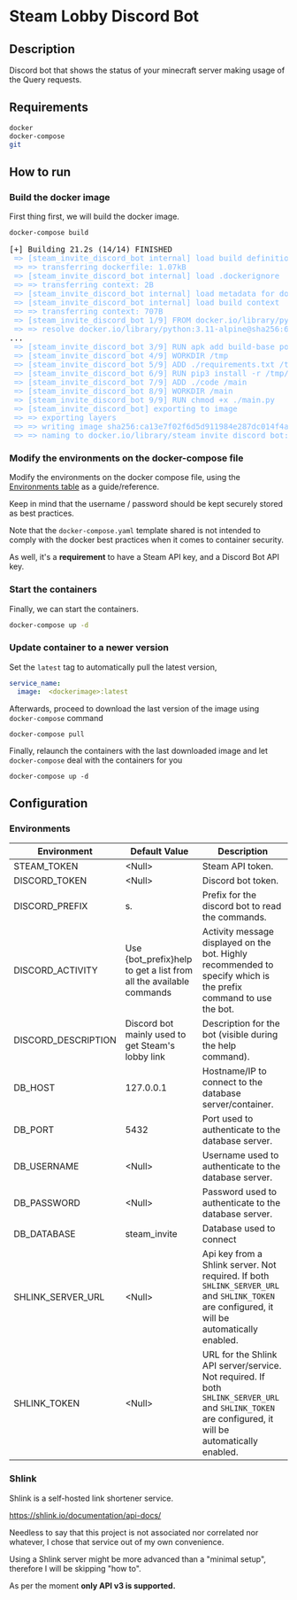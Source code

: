 # Steam Lobby Discord Bot

## Description

Discord bot that shows the status of your minecraft server making usage of the Query requests.

## Requirements

```bash
docker
docker-compose
git
```

## How to run


### Build the docker image

First thing first, we will build the docker image.

```bash
docker-compose build
```

<pre>[+] Building 21.2s (14/14) FINISHED                                                                                                                                                                                        docker:default
<font color="#7FBAFF"> =&gt; [steam_invite_discord_bot internal] load build definition from Dockerfile                                                                                                                                                        0.0s</font>
<font color="#7FBAFF"> =&gt; =&gt; transferring dockerfile: 1.07kB                                                                                                                                                                                               0.0s</font>
<font color="#7FBAFF"> =&gt; [steam_invite_discord_bot internal] load .dockerignore                                                                                                                                                                           0.0s</font>
<font color="#7FBAFF"> =&gt; =&gt; transferring context: 2B                                                                                                                                                                                                      0.0s</font>
<font color="#7FBAFF"> =&gt; [steam_invite_discord_bot internal] load metadata for docker.io/library/python:3.11-alpine                                                                                                                                       0.4s</font>
<font color="#7FBAFF"> =&gt; [steam_invite_discord_bot internal] load build context                                                                                                                                                                           0.0s</font>
<font color="#7FBAFF"> =&gt; =&gt; transferring context: 707B                                                                                                                                                                                                    0.0s</font>
<font color="#7FBAFF"> =&gt; [steam_invite_discord_bot 1/9] FROM docker.io/library/python:3.11-alpine@sha256:64bf6d40f8bbb4f7565642494bb267aa92f1ce1beade6c1a8a3581688abf7a52                                                                                 1.4s</font>
<font color="#7FBAFF"> =&gt; =&gt; resolve docker.io/library/python:3.11-alpine@sha256:64bf6d40f8bbb4f7565642494bb267aa92f1ce1beade6c1a8a3581688abf7a52                                                                                                          0.0s</font>
...
<font color="#7FBAFF"> =&gt; [steam_invite_discord_bot 3/9] RUN apk add build-base postgresql-dev libpq                                                                                                                                                       4.1s</font> 
<font color="#7FBAFF"> =&gt; [steam_invite_discord_bot 4/9] WORKDIR /tmp                                                                                                                                                                                      0.1s</font> 
<font color="#7FBAFF"> =&gt; [steam_invite_discord_bot 5/9] ADD ./requirements.txt /tmp                                                                                                                                                                       0.1s</font> 
<font color="#7FBAFF"> =&gt; [steam_invite_discord_bot 6/9] RUN pip3 install -r /tmp/requirements.txt --user                                                                                                                                                 11.9s</font> 
<font color="#7FBAFF"> =&gt; [steam_invite_discord_bot 7/9] ADD ./code /main                                                                                                                                                                                  0.1s</font> 
<font color="#7FBAFF"> =&gt; [steam_invite_discord_bot 8/9] WORKDIR /main                                                                                                                                                                                     0.1s</font> 
<font color="#7FBAFF"> =&gt; [steam_invite_discord_bot 9/9] RUN chmod +x ./main.py                                                                                                                                                                            0.3s</font> 
<font color="#7FBAFF"> =&gt; [steam_invite_discord_bot] exporting to image                                                                                                                                                                                    2.0s</font> 
<font color="#7FBAFF"> =&gt; =&gt; exporting layers                                                                                                                                                                                                              1.9s</font> 
<font color="#7FBAFF"> =&gt; =&gt; writing image sha256:ca13e7f02f6d5d911984e287dc014f4a30643d06c4996d7c7ed772b6b2c34514                                                                                                                                         0.0s</font> 
<font color="#7FBAFF"> =&gt; =&gt; naming to docker.io/library/steam_invite_discord_bot:latest                                                                                                                                                                   0.0s</font></pre>

### Modify the environments on the docker-compose file

Modify the environments on the docker compose file, using the [Environments table](#environments) as a guide/reference.

Keep in mind that the username / password should be kept securely stored as best practices.

Note that the `docker-compose.yaml` template shared is not intended to comply with the docker best practices when it comes to container security.

As well, it's a **requirement** to have a Steam API key, and a Discord Bot API key.

### Start the containers

Finally, we can start the containers.

```bash
docker-compose up -d
```

### Update container to a newer version

Set the `latest` tag to automatically pull the latest version, 
```yaml
service_name:
  image:  <dockerimage>:latest
```

Afterwards, proceed to download the last version of the image using `docker-compose` command

```shell
docker-compose pull
```

Finally, relaunch the containers with the last downloaded image and let `docker-compose` deal with the containers for you

```shell
docker-compose up -d
```




## Configuration

### Environments

| Environment         | Default Value                                                      | Description                                                                                                                                           |
|---------------------|--------------------------------------------------------------------|-------------------------------------------------------------------------------------------------------------------------------------------------------|
| STEAM_TOKEN         | \<Null\>                                                           | Steam API token.                                                                                                                                      |
| DISCORD_TOKEN       | \<Null\>                                                           | Discord bot token.                                                                                                                                    |
| DISCORD_PREFIX      | s.                                                                 | Prefix for the discord bot to read the commands.                                                                                                      |
| DISCORD_ACTIVITY    | Use {bot_prefix}help to get a list from all the available commands | Activity  message displayed on the bot. Highly recommended to specify which is the prefix command to use the bot.                                     |
| DISCORD_DESCRIPTION | Discord bot mainly used to get Steam's lobby link                  | Description for the bot (visible during the help command).                                                                                            |
| DB_HOST             | 127.0.0.1                                                          | Hostname/IP to connect to the database server/container.                                                                                              |
| DB_PORT             | 5432                                                               | Port used to authenticate to the database server.                                                                                                     |
| DB_USERNAME         | \<Null\>                                                           | Username used to authenticate to the database server.                                                                                                 |
| DB_PASSWORD         | \<Null\>                                                           | Password used to authenticate to the database server.                                                                                                 |
| DB_DATABASE         | steam_invite                                                       | Database used to connect                                                                                                                              |
| SHLINK_SERVER_URL   | \<Null\>                                                           | Api key from a Shlink server. Not required. If both `SHLINK_SERVER_URL` and `SHLINK_TOKEN` are configured, it will be automatically enabled.          |
| SHLINK_TOKEN        | \<Null\>                                                           | URL for the Shlink API server/service. Not required. If both `SHLINK_SERVER_URL` and `SHLINK_TOKEN` are configured, it will be automatically enabled. |

### Shlink

Shlink is a self-hosted link shortener service.

https://shlink.io/documentation/api-docs/

Needless to say that this project is not associated nor correlated nor whatever, I chose that service out of my own convenience. 

Using a Shlink server might be more advanced than a "minimal setup", therefore I will be skipping "how to".

As per the moment **only API v3 is supported.**



